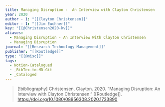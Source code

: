 ```yaml
---
title: Managing Disruption -  An Interview with Clayton Christensen
year: 2020
author - 1: "[[Clayton Christensen]]"
editor - 1: "[[Jim Euchner]]"
key: "[[@Christensen2020-kv]]"
aliases:
  - Managing Disruption - An Interview With Clayton Christensen
  - Managing Disruption
journal: "[[Research Technology Management]]"
publisher: "[[Routledge]]"
type: "[[@misc]]"
tags:
  - Notion-Catalogued
  - _BibTex-to-MD-Git
  - _Cataloged
---
```


> [!bibliography]
> Christensen, Clayton. 2020. “Managing Disruption: An Interview with Clayton Christensen.” [[Routledge]]. https://doi.org/10.1080/08956308.2020.1733890